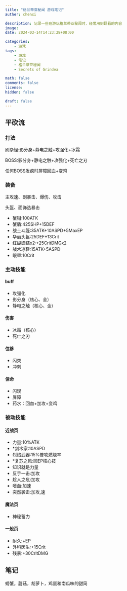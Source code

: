 ```yaml
---
title: "格兰蒂亚秘闻 游戏笔记"
auther: chenxi

description: 记录一些在游玩格兰蒂亚秘闻时，经常用到翻看的内容
image: 
date: 2024-03-14T14:23:28+08:00

categories:
    - 游戏
tags:
    - 游戏
    - 笔记
    - 格兰蒂亚秘闻
    - Secrets of Grindea

math: false
comments: false
license: 
hidden: false

draft: false
---
```

## 平砍流

### 打法

刷杂怪:影分身+静电之触+攻强化+冰霜

BOSS:影分身+静电之触+攻强化+死亡之刃

任何BOSS发疯时屏障回血+变鸡

### 装备

主攻速、副暴击、爆伤、攻击

头盔、面饰选暴击

- 蟹钳:100ATK
- 蟹盾:425SHP+15DEF
- 战士斗篷:35ATK+10ASPD+5MaxEP
- 华丽头盔:25DEF+13Crit
- 红蝴蝶结x2:+25CritDMGx2
- 战术凉鞋:15ATK+5ASPD
- 眼罩:10Crit

### 主动技能

#### buff

- 攻强化
- 影分身（核心、金）
- 静电之触（核心、金）

#### 伤害

- 冰霜（核心）
- 死亡之刃

#### 位移

- 闪突
- 冲刺

#### 保命

- 闪现
- 屏障
- 药水：回血+加攻+变鸡

### 被动技能

#### 近战页

- 力量:10%ATK
- *剑术家:10ASPD
- 烈焰武器:15%普攻燃烧率
- *复苏之风:回EP核心技
- 知识就是力量
- 反手一击:加攻
- 趁人之危:加攻
- 嗜血:加速
- 突然袭击:加攻,速

#### 魔法页

- 神秘蓄力

#### 一般页

- 耐久:+EP
- 外科医生:+15Crit
- 残暴:+30CritDMG

## 笔记

螃蟹，蘑菇，胡萝卜，鸡蛋和南瓜味的甜简
